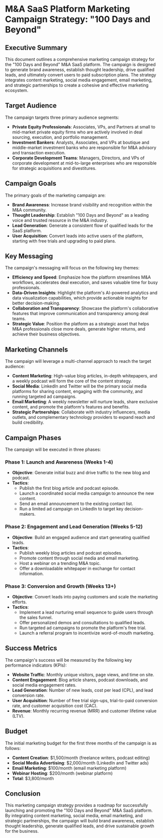 # M&A SaaS Platform Marketing Campaign Strategy: "100 Days and Beyond"

## Executive Summary

This document outlines a comprehensive marketing campaign strategy for the "100 Days and Beyond" M&A SaaS platform. The campaign is designed to generate brand awareness, establish thought leadership, drive qualified leads, and ultimately convert users to paid subscription plans. The strategy integrates content marketing, social media engagement, email marketing, and strategic partnerships to create a cohesive and effective marketing ecosystem.

## Target Audience

The campaign targets three primary audience segments:

*   **Private Equity Professionals**: Associates, VPs, and Partners at small to mid-market private equity firms who are actively involved in deal sourcing, execution, and portfolio management.
*   **Investment Bankers**: Analysts, Associates, and VPs at boutique and middle-market investment banks who are responsible for M&A advisory and transaction execution.
*   **Corporate Development Teams**: Managers, Directors, and VPs of corporate development at mid-to-large enterprises who are responsible for strategic acquisitions and divestitures.

## Campaign Goals

The primary goals of the marketing campaign are:

*   **Brand Awareness**: Increase brand visibility and recognition within the M&A community.
*   **Thought Leadership**: Establish "100 Days and Beyond" as a leading voice and trusted resource in the M&A industry.
*   **Lead Generation**: Generate a consistent flow of qualified leads for the SaaS platform.
*   **User Acquisition**: Convert leads into active users of the platform, starting with free trials and upgrading to paid plans.

## Key Messaging

The campaign's messaging will focus on the following key themes:

*   **Efficiency and Speed**: Emphasize how the platform streamlines M&A workflows, accelerates deal execution, and saves valuable time for busy professionals.
*   **Data-Driven Insights**: Highlight the platform's AI-powered analytics and data visualization capabilities, which provide actionable insights for better decision-making.
*   **Collaboration and Transparency**: Showcase the platform's collaborative features that improve communication and transparency among deal teams.
*   **Strategic Value**: Position the platform as a strategic asset that helps M&A professionals close more deals, generate higher returns, and achieve their business objectives.

## Marketing Channels

The campaign will leverage a multi-channel approach to reach the target audience:

*   **Content Marketing**: High-value blog articles, in-depth whitepapers, and a weekly podcast will form the core of the content strategy.
*   **Social Media**: LinkedIn and Twitter will be the primary social media platforms for sharing content, engaging with the community, and running targeted ad campaigns.
*   **Email Marketing**: A weekly newsletter will nurture leads, share exclusive content, and promote the platform's features and benefits.
*   **Strategic Partnerships**: Collaborate with industry influencers, media outlets, and complementary technology providers to expand reach and build credibility.

## Campaign Phases

The campaign will be executed in three phases:

### Phase 1: Launch and Awareness (Weeks 1-4)

*   **Objective**: Generate initial buzz and drive traffic to the new blog and podcast.
*   **Tactics**:
    *   Publish the first blog article and podcast episode.
    *   Launch a coordinated social media campaign to announce the new content.
    *   Send an email announcement to the existing contact list.
    *   Run a limited ad campaign on LinkedIn to target key decision-makers.

### Phase 2: Engagement and Lead Generation (Weeks 5-12)

*   **Objective**: Build an engaged audience and start generating qualified leads.
*   **Tactics**:
    *   Publish weekly blog articles and podcast episodes.
    *   Promote content through social media and email marketing.
    *   Host a webinar on a trending M&A topic.
    *   Offer a downloadable whitepaper in exchange for contact information.

### Phase 3: Conversion and Growth (Weeks 13+)

*   **Objective**: Convert leads into paying customers and scale the marketing efforts.
*   **Tactics**:
    *   Implement a lead nurturing email sequence to guide users through the sales funnel.
    *   Offer personalized demos and consultations to qualified leads.
    *   Run targeted ad campaigns to promote the platform's free trial.
    *   Launch a referral program to incentivize word-of-mouth marketing.

## Success Metrics

The campaign's success will be measured by the following key performance indicators (KPIs):

*   **Website Traffic**: Monthly unique visitors, page views, and time on site.
*   **Content Engagement**: Blog article shares, podcast downloads, and social media engagement rates.
*   **Lead Generation**: Number of new leads, cost per lead (CPL), and lead conversion rate.
*   **User Acquisition**: Number of free trial sign-ups, trial-to-paid conversion rate, and customer acquisition cost (CAC).
*   **Revenue**: Monthly recurring revenue (MRR) and customer lifetime value (LTV).

## Budget

The initial marketing budget for the first three months of the campaign is as follows:

*   **Content Creation**: $1,500/month (freelance writers, podcast editing)
*   **Social Media Advertising**: $2,000/month (LinkedIn and Twitter ads)
*   **Email Marketing**: $100/month (email marketing platform)
*   **Webinar Hosting**: $200/month (webinar platform)
*   **Total**: $3,800/month

## Conclusion

This marketing campaign strategy provides a roadmap for successfully launching and promoting the "100 Days and Beyond" M&A SaaS platform. By integrating content marketing, social media, email marketing, and strategic partnerships, the campaign will build brand awareness, establish thought leadership, generate qualified leads, and drive sustainable growth for the business.
